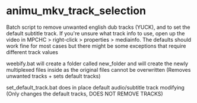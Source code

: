 # animu_mkv_track_selection

Batch script to remove unwanted english dub tracks (YUCK), and to set the default subtitle track.
If you're unsure what track info to use, open up the video in MPCHC > right-click > properties > mediainfo.
The defaults should work fine for most cases but there might be some exceptions that require different track values

weebify.bat will create a folder called new_folder and will create the newly multiplexed files inside as the original files cannot be overwritten (Removes unwanted tracks + sets default tracks)

set_default_track.bat does in place default audio/subtitle track modifying (Only changes the default tracks, DOES NOT REMOVE TRACKS)
